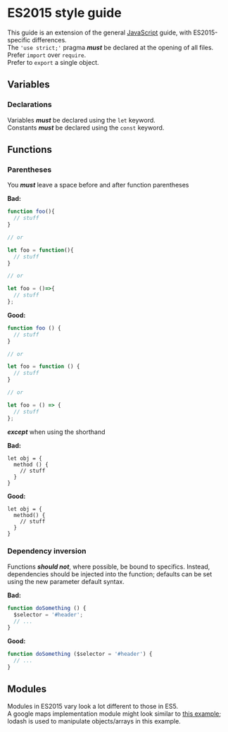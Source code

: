 # ES2015 style guide

This guide is an extension of the general [JavaScript](general.md) guide, with ES2015-specific differences.  
The `'use strict;'` pragma ***must*** be declared at the opening of all files.  
Prefer `import` over `require`.  
Prefer to `export` a single object.

## Variables

### Declarations
Variables ***must*** be declared using the `let` keyword.  
Constants ***must*** be declared using the `const` keyword.

## Functions

### Parentheses
You ***must*** leave a space before and after function parentheses

**Bad:**  
```js
function foo(){
  // stuff
}

// or

let foo = function(){
  // stuff
}

// or

let foo = ()=>{
  // stuff
};
```

**Good:**  
```js
function foo () {
  // stuff
}

// or

let foo = function () {
  // stuff
}

// or

let foo = () => {
  // stuff
};
```

***except*** when using the shorthand

**Bad:**  
```
let obj = {
  method () {
    // stuff
  }
}
```

**Good:**  
```
let obj = {
  method() {
    // stuff
  }
}
```

### Dependency inversion
Functions ***should not***, where possible, be bound to specifics.
Instead, dependencies should be injected into the function; defaults can be set using the new parameter default syntax.

**Bad:**  
```js
function doSomething () {
  $selector = '#header';
  // ...
}
```

**Good:**  
```js
function doSomething ($selector = '#header') {
  // ...
}
```

## Modules

Modules in ES2015 vary look a lot different to those in ES5.  
A google maps implementation module might look similar to [this example](examples/es6.js); lodash is used to manipulate objects/arrays in this example.
